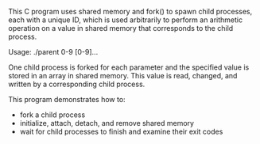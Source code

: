 This C program uses shared memory and fork() to spawn child processes, each with a unique ID, which is used arbitrarily to perform an arithmetic operation on a value in shared memory that corresponds to the child process.

Usage: ./parent 0-9 [0-9]...

One child process is forked for each parameter and the specified value is stored in an array in shared memory. This value is read, changed, and written by a corresponding child process.

This program demonstrates how to:
  * fork a child process
  * initialize, attach, detach, and remove shared memory
  * wait for child processes to finish and examine their exit codes
